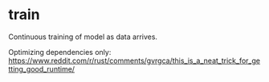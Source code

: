 # train
Continuous training of model as data arrives.

Optimizing dependencies only:
https://www.reddit.com/r/rust/comments/gvrgca/this_is_a_neat_trick_for_getting_good_runtime/